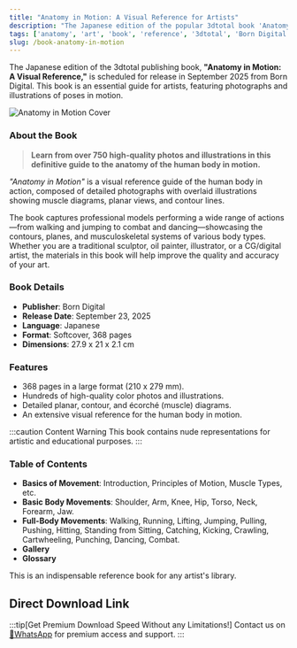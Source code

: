 ```yaml
---
title: "Anatomy in Motion: A Visual Reference for Artists"
description: "The Japanese edition of the popular 3dtotal book 'Anatomy in Motion' is set to release in September 2025, offering a comprehensive visual guide to the human body in action."
tags: ['anatomy', 'art', 'book', 'reference', '3dtotal', 'Born Digital', 'drawing', 'sculpting', 'character design']
slug: /book-anatomy-in-motion
---
```


The Japanese edition of the 3dtotal publishing book, **"Anatomy in Motion: A Visual Reference,"** is scheduled for release in September 2025 from Born Digital. This book is an essential guide for artists, featuring photographs and illustrations of poses in motion.

![Anatomy in Motion Cover](https://m.media-amazon.com/images/I/51bTkRZG+CL._SL500_.jpg)

### About the Book

> **Learn from over 750 high-quality photos and illustrations in this definitive guide to the anatomy of the human body in motion.**

*"Anatomy in Motion"* is a visual reference guide of the human body in action, composed of detailed photographs with overlaid illustrations showing muscle diagrams, planar views, and contour lines.

The book captures professional models performing a wide range of actions—from walking and jumping to combat and dancing—showcasing the contours, planes, and musculoskeletal systems of various body types. Whether you are a traditional sculptor, oil painter, illustrator, or a CG/digital artist, the materials in this book will help improve the quality and accuracy of your art.

### Book Details

*   **Publisher**: Born Digital
*   **Release Date**: September 23, 2025
*   **Language**: Japanese
*   **Format**: Softcover, 368 pages
*   **Dimensions**: 27.9 x 21 x 2.1 cm

### Features

*   368 pages in a large format (210 x 279 mm).
*   Hundreds of high-quality color photos and illustrations.
*   Detailed planar, contour, and écorché (muscle) diagrams.
*   An extensive visual reference for the human body in motion.

:::caution Content Warning
This book contains nude representations for artistic and educational purposes.
:::

### Table of Contents

*   **Basics of Movement**: Introduction, Principles of Motion, Muscle Types, etc.
*   **Basic Body Movements**: Shoulder, Arm, Knee, Hip, Torso, Neck, Forearm, Jaw.
*   **Full-Body Movements**: Walking, Running, Lifting, Jumping, Pulling, Pushing, Hitting, Standing from Sitting, Catching, Kicking, Crawling, Cartwheeling, Punching, Dancing, Combat.
*   **Gallery**
*   **Glossary**

This is an indispensable reference book for any artist's library.

## Direct Download Link
:::tip[Get Premium Download Speed Without any Limitations!]
Contact us on [💬WhatsApp](https://wa.me/+8613237610083) for premium  access and support.
:::